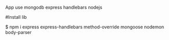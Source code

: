 App use mongodb express handlebars nodejs

#Install lib

$ npm i express express-handlebars method-override mongoose nodemon body-parser